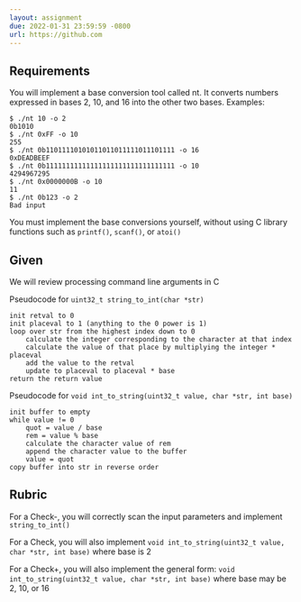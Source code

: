 ```yaml
---
layout: assignment
due: 2022-01-31 23:59:59 -0800
url: https://github.com
---
```


## Requirements
You will implement a base conversion tool called nt. It converts numbers expressed in bases 2, 10, and 16 into the other two bases. Examples:

```
$ ./nt 10 -o 2
0b1010
$ ./nt 0xFF -o 10
255
$ ./nt 0b11011110101011011011111011101111 -o 16
0xDEADBEEF
$ ./nt 0b11111111111111111111111111111111 -o 10
4294967295
$ ./nt 0x0000000B -o 10
11
$ ./nt 0b123 -o 2
Bad input
```
You must implement the base conversions yourself, without using C library functions such as `printf()`,  `scanf()`, or `atoi()`

## Given
We will review processing command line arguments in C

Pseudocode for `uint32_t string_to_int(char *str)`
```
init retval to 0
init placeval to 1 (anything to the 0 power is 1)
loop over str from the highest index down to 0
    calculate the integer corresponding to the character at that index
    calculate the value of that place by multiplying the integer * placeval	
    add the value to the retval	
    update to placeval to placeval * base
return the return value
```
Pseudocode for `void int_to_string(uint32_t value, char *str, int base)`
```
init buffer to empty
while value != 0
    quot = value / base
    rem = value % base
    calculate the character value of rem
    append the character value to the buffer
    value = quot
copy buffer into str in reverse order
```
## Rubric
For a Check-, you will correctly scan the input parameters and implement `string_to_int()`

For a Check, you will also implement `void int_to_string(uint32_t value, char *str, int base)` where base is 2

For a Check+, you will also implement the general form: `void int_to_string(uint32_t value, char *str, int base)` where base may be 2, 10, or 16